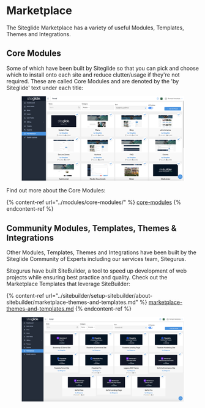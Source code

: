 # Marketplace

The Siteglide Marketplace has a variety of useful Modules, Templates, Themes and Integrations.&#x20;

## Core Modules

Some of which have been built by Siteglide so that you can pick and choose which to install onto each site and reduce clutter/usage if they're not required. These are called Core Modules and are denoted by the 'by Siteglide' text under each title:

<figure><img src="../.gitbook/assets/Siteglide-Marketplace-Core-Modules.png" alt=""><figcaption></figcaption></figure>

Find out more about the Core Modules:

{% content-ref url="../modules/core-modules/" %}
[core-modules](../modules/core-modules/)
{% endcontent-ref %}

## Community Modules, Templates, Themes & Integrations

Other Modules, Templates, Themes and Integrations have been built by the Siteglide Community of Experts including our services team, Sitegurus.&#x20;

Sitegurus have built SiteBuilder, a tool to speed up development of web projects while ensuring best practice and quality. Check out the Marketplace Templates that leverage SiteBuilder:

{% content-ref url="../sitebuilder/setup-sitebuilder/about-sitebuilder/marketplace-themes-and-templates.md" %}
[marketplace-themes-and-templates.md](../sitebuilder/setup-sitebuilder/about-sitebuilder/marketplace-themes-and-templates.md)
{% endcontent-ref %}

<figure><img src="../.gitbook/assets/Siteglide-Marketplace-Themes-and-Templates.png" alt=""><figcaption></figcaption></figure>
